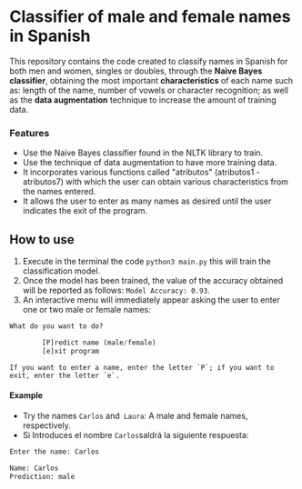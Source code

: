 # Classifier of male and female names in Spanish
This repository contains the code created to classify names in Spanish for both men and women, singles or doubles, through the **Naive Bayes classifier**, obtaining the most important **characteristics** of each name such as: length of the name, number of vowels or character recognition; as well as the **data augmentation** technique to increase the amount of training data.

### Features

- Use the Naive Bayes classifier found in the NLTK library to train.
- Use the technique of data augmentation to have more training data.
- It incorporates various functions called "atributos" (atributos1 - atributos7) with which the user can obtain various characteristics from the names entered.
- It allows the user to enter as many names as desired until the user indicates the exit of the program.

## How to use
1. Execute in the terminal the code `python3 main.py` this will train the classification model.
2. Once the model has been trained, the value of the accuracy obtained will be reported as follows: `Model Accuracy: 0.93`.
3. An interactive menu will immediately appear asking the user to enter one or two male or female names:
```python
What do you want to do?

        [P]redict name (male/female)
        [e]xit program
```
	If you want to enter a name, enter the letter `P`; if you want to exit, enter the letter `e`.

#### Example
- Try the names `Carlos` and` Laura`: A male and female names, respectively.
- Si Introduces el nombre `Carlos`saldrá la siguiente respuesta:

```python
Enter the name: Carlos

Name: Carlos
Prediction: male
```
